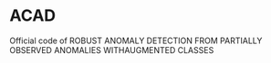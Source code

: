 # ACAD
Official code of ROBUST ANOMALY DETECTION FROM PARTIALLY OBSERVED ANOMALIES WITHAUGMENTED CLASSES
